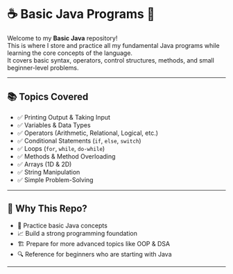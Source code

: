 # ☕ Basic Java Programs 🚀

Welcome to my **Basic Java** repository!  
This is where I store and practice all my fundamental Java programs while learning the core concepts of the language.  
It covers basic syntax, operators, control structures, methods, and small beginner-level problems.

---

## 📚 Topics Covered

- ✅ Printing Output & Taking Input
- ✅ Variables & Data Types
- ✅ Operators (Arithmetic, Relational, Logical, etc.)
- ✅ Conditional Statements (`if`, `else`, `switch`)
- ✅ Loops (`for`, `while`, `do-while`)
- ✅ Methods & Method Overloading
- ✅ Arrays (1D & 2D)
- ✅ String Manipulation
- ✅ Simple Problem-Solving

---

## 🧠 Why This Repo?

- 📌 Practice basic Java concepts
- 📈 Build a strong programming foundation
- 🏗️ Prepare for more advanced topics like OOP & DSA
- 🔍 Reference for beginners who are starting with Java

---